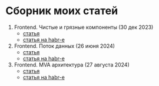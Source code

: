# Сборник моих статей

1. Frontend. Чистые и грязные компоненты (30 дек 2023)
    - [статья](https://github.com/VanyaMate/articles/tree/master/ru/0001.%20Frontend.%20%D0%A7%D0%B8%D1%81%D1%82%D1%8B%D0%B5%20%D0%B8%20%D0%B3%D1%80%D1%8F%D0%B7%D0%BD%D1%8B%D0%B5%20%D0%BA%D0%BE%D0%BC%D0%BF%D0%BE%D0%BD%D0%B5%D0%BD%D1%82%D1%8B)
    - [статья на habr-е](https://habr.com/ru/articles/784172/)
2. Frontend. Поток данных (26 июня 2024)
    - [статья](https://github.com/VanyaMate/articles/tree/master/ru/0002.%20Frontend.%20%D0%9F%D0%BE%D1%82%D0%BE%D0%BA%20%D0%B4%D0%B0%D0%BD%D0%BD%D1%8B%D1%85)
    - [статья на habr-е](https://habr.com/ru/articles/824842/)
3. Frontend. MVA архитектура (27 августа 2024)
    - [статья](https://github.com/VanyaMate/articles/tree/master/ru/0003.%20Frontend.%20MVE%20%D0%B0%D1%80%D1%85%D0%B8%D1%82%D0%B5%D0%BA%D1%82%D1%83%D1%80%D0%B0)
    - [статья на habr-е](https://habr.com/ru/articles/838986/)

